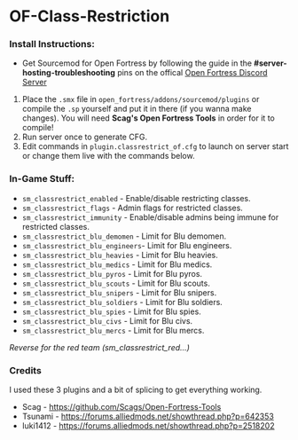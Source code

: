 # OF-Class-Restriction

### Install Instructions:
- Get Sourcemod for Open Fortress by following the guide in the **\#server-hosting-troubleshooting** pins on the offical [Open Fortress Discord Server](https://discord.gg/Jk3NUb7)

1. Place the `.smx` file in `open_fortress/addons/sourcemod/plugins` or compile the `.sp` yourself and put it in there (if you wanna make changes). You will need **Scag's Open Fortress Tools** in order for it to compile!
2. Run server once to generate CFG.
3. Edit commands in `plugin.classrestrict_of.cfg` to launch on server start or change them live with the commands below.

### In-Game Stuff:
- `sm_classrestrict_enabled` - Enable/disable restricting classes.
- `sm_classrestrict_flags` - Admin flags for restricted classes.
- `sm_classrestrict_immunity` - Enable/disable admins being immune for restricted classes.
- `sm_classrestrict_blu_demomen` - Limit for Blu demomen.
- `sm_classrestrict_blu_engineers`- Limit for Blu engineers.
- `sm_classrestrict_blu_heavies` - Limit for Blu heavies.
- `sm_classrestrict_blu_medics` - Limit for Blu medics.
- `sm_classrestrict_blu_pyros` - Limit for Blu pyros.
- `sm_classrestrict_blu_scouts` - Limit for Blu scouts.
- `sm_classrestrict_blu_snipers` - Limit for Blu snipers.
- `sm_classrestrict_blu_soldiers` - Limit for Blu soldiers.
- `sm_classrestrict_blu_spies` - Limit for Blu spies.
- `sm_classrestrict_blu_civs` - Limit for Blu civs.
- `sm_classrestrict_blu_mercs` - Limit for Blu mercs.

*Reverse for the red team (sm_classrestrict_red...)*

### Credits
I used these 3 plugins and a bit of splicing to get everything working.
- Scag - https://github.com/Scags/Open-Fortress-Tools
- Tsunami - https://forums.alliedmods.net/showthread.php?p=642353
- luki1412 - https://forums.alliedmods.net/showthread.php?p=2518202
